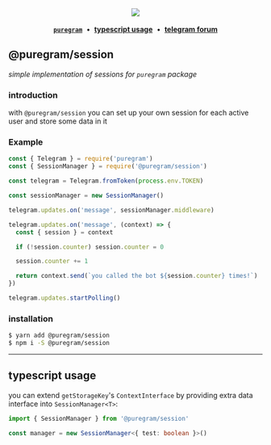 <div align='center'>
  <img src='https://i.imgur.com/ZzjmE8i.png' />
</div>

<br />

<div align='center'>
  <a href='https://github.com/nitreojs/puregram'><b><code>puregram</code></b></a>
  <span>&nbsp;•&nbsp;</span>
  <a href='#typescript-usage'><b>typescript usage</b></a>
  <span>&nbsp;•&nbsp;</span>
  <a href='https://t.me/pureforum'><b>telegram forum</b></a>
</div>

## @puregram/session

_simple implementation of sessions for `puregram` package_

### introduction

with `@puregram/session` you can set up your own session for each active user and store some data in it

### Example

```js
const { Telegram } = require('puregram')
const { SessionManager } = require('@puregram/session')

const telegram = Telegram.fromToken(process.env.TOKEN)

const sessionManager = new SessionManager()

telegram.updates.on('message', sessionManager.middleware)

telegram.updates.on('message', (context) => {
  const { session } = context

  if (!session.counter) session.counter = 0

  session.counter += 1

  return context.send(`you called the bot ${session.counter} times!`)
})

telegram.updates.startPolling()
```

### installation

```sh
$ yarn add @puregram/session
$ npm i -S @puregram/session
```

---

## typescript usage

you can extend `getStorageKey`'s `ContextInterface` by providing extra data interface into `SessionManager<T>`:

```ts
import { SessionManager } from '@puregram/session'

const manager = new SessionManager<{ test: boolean }>()
```
